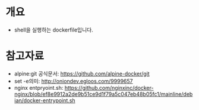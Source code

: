 # 개요
* shell을 실행하는 dockerfile입니다.

# 참고자료
* alpine:git 공식문서: https://github.com/alpine-docker/git
* set -e의미: http://oniondev.egloos.com/9999657
* nginx entpryoint.sh: https://github.com/nginxinc/docker-nginx/blob/ef8e9912a2de9b51ce9d1f79a5c047eb48b05fc1/mainline/debian/docker-entrypoint.sh
